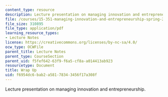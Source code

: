 ```yaml
---
content_type: resource
description: Lecture presentation on managing innovation and entrepreneurship.
file: /courses/15-351-managing-innovation-and-entrepreneurship-spring-2008/f6954dc6bab2a58178343456f17a308f_24_wrap_up.pdf
file_size: 310895
file_type: application/pdf
learning_resource_types:
- Lecture Notes
license: https://creativecommons.org/licenses/by-nc-sa/4.0/
ocw_type: OCWFile
parent_title: Lecture Notes
parent_type: CourseSection
parent_uid: f5fef642-63f9-f6a5-cf8a-a014413ab923
resourcetype: Document
title: Wrap Up
uid: f6954dc6-bab2-a581-7834-3456f17a308f
---
```

Lecture presentation on managing innovation and entrepreneurship.